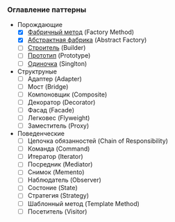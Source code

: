 ### Оглавление паттерны

  - Порождающие
    -  [x] [Фабричный метод](Порождающие%20паттерны/1.%20Фабричный%20метод.md) (Factory Method)
    -  [x] [Абстрактная фабрика](Порождающие%20паттерны/2.%20Абстрактная%20фабрика.md) (Abstract Factory)
    -  [ ] [Строитель](Порождающие%20паттерны/3.%20Строитель.md) (Builder)
    -  [ ] [Прототип](Порождающие%20паттерны/4.%20Прототип.md) (Prototype)
    -  [ ] [Одиночка](Порождающие%20паттерны/5.%20Одиночка.md) (Singlton)
  - Структруные
    -  [ ] Адаптер (Adapter)
    -  [ ] Мост (Bridge)
    -  [ ] Компоновщик (Composite)
    -  [ ] Декоратор (Decorator)
    -  [ ] Фасад (Facade)
    -  [ ] Легковес (Flyweight)
    -  [ ] Заместитель (Proxy)
  - Поведенческие
    -  [ ] Цепочка обязанностей (Chain of Responsibility)
    -  [ ] Команда (Command)
    -  [ ] Итератор (Iterator)
    -  [ ] Посредник (Mediator)
    -  [ ] Снимок (Memento)
    -  [ ] Наблюдатель (Observer)
    -  [ ] Состоние (State)
    -  [ ] Стратегия (Strategy)
    -  [ ] Шаблонный метод (Template Method)
    -  [ ] Посетитель (Visitor)
